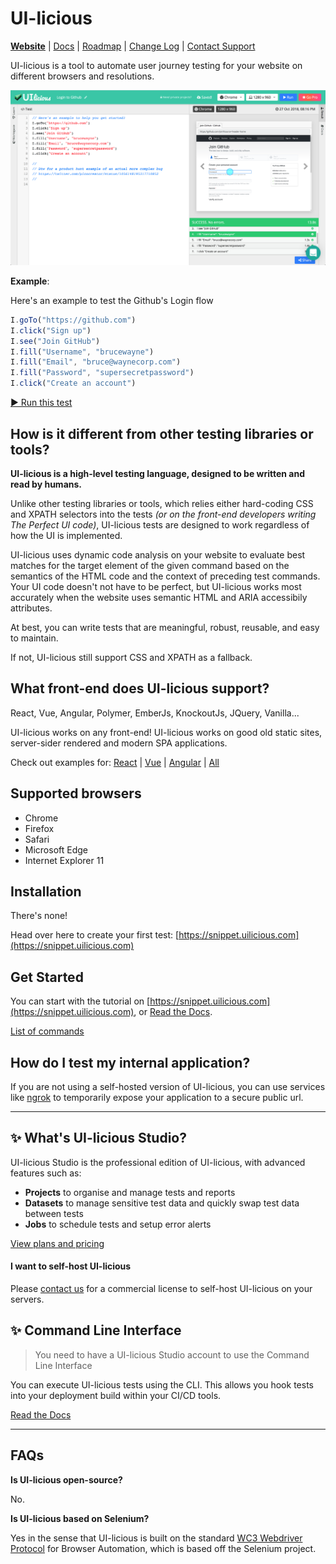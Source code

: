 # UI-licious

[__Website__](https://uilicious.com) | [Docs](https://docs.uilicious.com/) | [Roadmap](https://trello.com/b/G80eoZU3) | [Change Log](https://docs.uilicious.com/release_notes.html) | [Contact Support](mailto:support@uilicious.com)

UI-licious is a tool to automate user journey testing for your website on different browsers and resolutions.

![UI-licious Snippet Preview](./img/uilicious-snippet-preview.png)

__Example__:

Here's an example to test the Github's Login flow

```javascript
I.goTo("https://github.com")
I.click("Sign up")
I.see("Join GitHub")
I.fill("Username", "brucewayne")
I.fill("Email", "bruce@waynecorp.com")
I.fill("Password", "supersecretpassword")
I.click("Create an account")
```

[▶️ Run this test](https://snippet.uilicious.com/test/public/XRYw8i91TTo9qtX4jgJUYm)

## How is it different from other testing libraries or tools?

__UI-licious is a high-level testing language, designed to be written and read by humans.__

Unlike other testing libraries or tools, which relies either hard-coding CSS and XPATH selectors into the tests *(or on the front-end developers writing The Perfect UI code)*, UI-licious tests are designed to work regardless of how the UI is implemented.

UI-licious uses dynamic code analysis on your website to evaluate best matches for the target element of the given command based on the semantics of the HTML code and the context of preceding test commands. Your UI code doesn't not have to be perfect, but UI-licious works most accurately when the website uses semantic HTML and ARIA accessibily attributes. 

At best, you can write tests that are meaningful, robust, reusable, and easy to maintain. 

If not, UI-licious still support CSS and XPATH as a fallback.

## What front-end does UI-licious support?

React, Vue, Angular, Polymer, EmberJs, KnockoutJs, JQuery, Vanilla...

UI-licious works on any front-end! UI-licious works on good old static sites, server-sider rendered and modern SPA applications. 

Check out examples for: [React](https://uilicious.com/explore/react-framework.html) | [Vue](https://uilicious.com/explore/vue-framework.html) | [Angular](https://uilicious.com/explore/angular-framework.html) | [All](https://uilicious.com/explore)

## Supported browsers
- Chrome
- Firefox
- Safari
- Microsoft Edge
- Internet Explorer 11

## Installation

There's none! 

Head over here to create your first test: [https://snippet.uilicious.com](https://snippet.uilicious.com)

## Get Started

You can start with the tutorial on [https://snippet.uilicious.com](https://snippet.uilicious.com), or [Read the Docs](https://docs.uilicious.com).

[List of commands](https://docs.uilicious.com/scripting/list_of_commands.html)

## How do I test my internal application?

If you are not using a self-hosted version of UI-licious, you can use services like [ngrok](https://ngrok.com/) to temporarily expose your application to a secure public url.

---

## ✨ What's UI-licious Studio?

UI-licious Studio is the professional edition of UI-licious, with advanced features such as:
- __Projects__ to organise and manage tests and reports
- __Datasets__ to manage sensitive test data and quickly swap test data between tests
- __Jobs__ to schedule tests and setup error alerts

[View plans and pricing](https://uilicious.com/pricing.html)

#### I want to self-host UI-licious

Please [contact us](mailto:sales@uilicious.com) for a commercial license to self-host UI-licious on your servers.

## ✨ Command Line Interface

> You need to have a UI-licious Studio account to use the Command Line Interface

You can execute UI-licious tests using the CLI. This allows you hook tests into your deployment build within your CI/CD tools.

[Read the Docs](https://github.com/uilicious/uilicious-cli)


---

## FAQs

__Is UI-licious open-source?__

No.

__Is UI-licious based on Selenium?__

Yes in the sense that UI-licious is built on the standard [WC3 Webdriver Protocol](https://www.w3.org/TR/webdriver1/) for Browser Automation, which is based off the Selenium project. 

